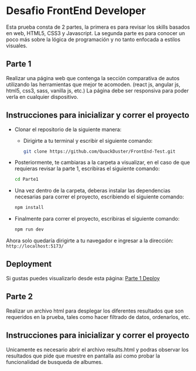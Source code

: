 # Desafio FrontEnd Developer

Esta prueba consta de 2 partes, la primera es para revisar los skills basados en web, HTML5,
CSS3 y Javascript.
La segunda parte es para conocer un poco más sobre la lógica de programación y no tanto
enfocada a estilos visuales.

## Parte 1

Realizar una página web que contenga la sección comparativa de autos utilizando las
herramientas que mejor te acomoden. (react js, angular js, html5, css3, sass, vanilla js, etc.)
La página debe ser responsiva para poder verla en cualquier dispositivo.

## Instrucciones para inicializar y correr el proyecto

- Clonar el repositorio de la siguiente manera:
  - Dirigirte a tu terminal y escribir el siguiente comando:
    ```bash
    git clone https://github.com/QuackDuster/FrontEnd-Test.git
    ```
- Posteriormente, te cambiaras a la carpeta a visualizar, en el caso de que requieras revisar la parte 1, escribiras el siguiente comando:
  ```bash
  cd Parte1
  ```
- Una vez dentro de la carpeta, deberas instalar las dependencias necesarias para correr el proyecto, escribiendo el siguiente comando:

  ```bash
  npm install
  ```

- Finalmente para correr el proyecto, escribiras el siguiente comando:
  ```bash
  npm run dev
  ```

Ahora solo quedaría dirigirte a tu navegador e ingresar a la dirección: `http://localhost:5173/`

## Deployment

Si gustas puedes visualizarlo desde esta página: [Parte 1 Deploy](https://test-frontend-parte1.netlify.app)

## Parte 2

Realizar un archivo html para desplegar los diferentes resultados que son requeridos en la prueba, tales como hacer filtrado de datos, ordenarlos, etc.

## Instrucciones para inicializar y correr el proyecto

Unicamente es necesario abrir el archivo results.html y podras observar los resultados que pide que muestre en pantalla asi como probar la funcionalidad de busqueda de albumes.
